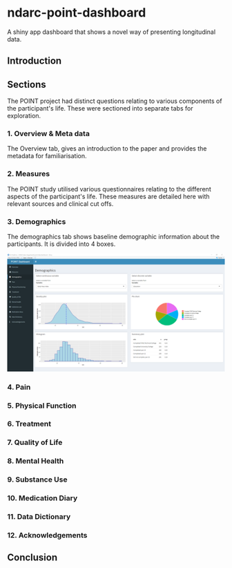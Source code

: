 # ndarc-point-dashboard
A shiny app dashboard that shows a novel way of presenting longitudinal data. 

## Introduction

## Sections
The POINT project had distinct questions relating to various components of the participant's life. These were sectioned into separate tabs for exploration. 

### 1. Overview & Meta data 
The Overview tab, gives an introduction to the paper and provides the metadata for familiarisation. 

### 2. Measures
The POINT study utilised various questionnaires relating to the different aspects of the participant's life. These measures are detailed here with relevant sources and clinical cut offs.

### 3. Demographics
The demographics tab shows baseline demographic information about the participants. It is divided into 4 boxes.

![Alt text](screenshots/Demographics.png?raw=true "Screenshot of the demographics tab.")

### 4. Pain

### 5. Physical Function

### 6. Treatment

### 7. Quality of Life

### 8. Mental Health

### 9. Substance Use

### 10. Medication Diary

### 11. Data Dictionary

### 12. Acknowledgements

## Conclusion